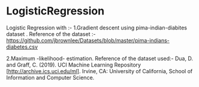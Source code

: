 # LogisticRegression
Logistic Regression with :-
1.Gradient descent using pima-indian-diabites dataset .
  Reference of the dataset :- https://github.com/jbrownlee/Datasets/blob/master/pima-indians-diabetes.csv 
  
2.Maximum -likelihood- estimation. 
  Reference of the dataset used:-
  Dua, D. and Graff, C. (2019). UCI Machine Learning Repository [http://archive.ics.uci.edu/ml]. Irvine, CA: University of California,       School of Information and Computer Science.
